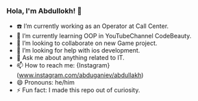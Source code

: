### Hola, I'm Abdullokh! 👋


- ☎️ I’m currently working as an Operator at Call Center.
- 🌱 I’m currently learning OOP in YouTubeChannel CodeBeauty.
- 👯 I’m looking to collaborate on new Game project.
- 🤔 I’m looking for help with ios development.
- 💬 Ask me about anything related to IT.
- 📫 How to reach me: {Instagram}(www.instagram.com/abduganiev/abdullakh)
- 😄 Pronouns: he/him
- ⚡ Fun fact: I made this repo out of curiosity.

